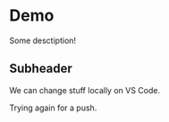 # Demo

Some desctiption!

## Subheader

We can change stuff locally on VS Code.

Trying again for a push.
